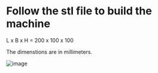# Follow the stl file to build the machine

L x B x H = 200 x 100 x 100

The dimenstions are in millimeters.

![image](https://github.com/user-attachments/assets/fb7149b9-4cb0-40ee-8d18-d08fc55e71f7)
